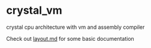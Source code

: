 # crystal_vm
 crystal cpu architecture with vm and assembly compiler

Check out [layout.md](layout.md) for some basic documentation